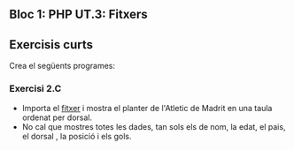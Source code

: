 ## Bloc 1: PHP UT.3: Fitxers

## Exercisis curts

Crea el següents programes:

### Exercisi 2.C 

* Importa el [fitxer](https://www.bdfutbol.com/res/EjemploPlantillas.xlsx) i mostra el planter de l'Atletic de Madrit en una taula ordenat per dorsal.
* No cal que mostres totes les dades, tan sols els de nom, la edat, el pais, el dorsal , la posició i els gols.


